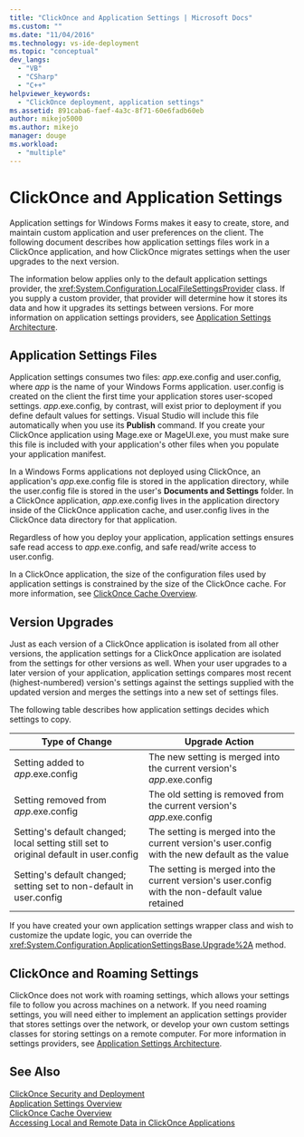 ```yaml
---
title: "ClickOnce and Application Settings | Microsoft Docs"
ms.custom: ""
ms.date: "11/04/2016"
ms.technology: vs-ide-deployment
ms.topic: "conceptual"
dev_langs: 
  - "VB"
  - "CSharp"
  - "C++"
helpviewer_keywords: 
  - "ClickOnce deployment, application settings"
ms.assetid: 891caba6-faef-4a3c-8f71-60e6fadb60eb
author: mikejo5000
ms.author: mikejo
manager: douge
ms.workload: 
  - "multiple"
---
```

# ClickOnce and Application Settings
Application settings for Windows Forms makes it easy to create, store, and maintain custom application and user preferences on the client. The following document describes how application settings files work in a ClickOnce application, and how ClickOnce migrates settings when the user upgrades to the next version.  
  
 The information below applies only to the default application settings provider, the <xref:System.Configuration.LocalFileSettingsProvider> class. If you supply a custom provider, that provider will determine how it stores its data and how it upgrades its settings between versions. For more information on application settings providers, see [Application Settings Architecture](/dotnet/framework/winforms/advanced/application-settings-architecture).  
  
## Application Settings Files  
 Application settings consumes two files: *app*.exe.config and user.config, where *app* is the name of your Windows Forms application. user.config is created on the client the first time your application stores user-scoped settings. *app*.exe.config, by contrast, will exist prior to deployment if you define default values for settings. Visual Studio will include this file automatically when you use its **Publish** command. If you create your ClickOnce application using Mage.exe or MageUI.exe, you must make sure this file is included with your application's other files when you populate your application manifest.  
  
 In a Windows Forms applications not deployed using ClickOnce, an application's *app*.exe.config file is stored in the application directory, while the user.config file is stored in the user's **Documents and Settings** folder. In a ClickOnce application, *app*.exe.config lives in the application directory inside of the ClickOnce application cache, and user.config lives in the ClickOnce data directory for that application.  
  
 Regardless of how you deploy your application, application settings ensures safe read access to *app*.exe.config, and safe read/write access to user.config.  
  
 In a ClickOnce application, the size of the configuration files used by application settings is constrained by the size of the ClickOnce cache. For more information, see [ClickOnce Cache Overview](../deployment/clickonce-cache-overview.md).  
  
## Version Upgrades  
 Just as each version of a ClickOnce application is isolated from all other versions, the application settings for a ClickOnce application are isolated from the settings for other versions as well. When your user upgrades to a later version of your application, application settings compares most recent (highest-numbered) version's settings against the settings supplied with the updated version and merges the settings into a new set of settings files.  
  
 The following table describes how application settings decides which settings to copy.  
  
|Type of Change|Upgrade Action|  
|--------------------|--------------------|  
|Setting added to *app*.exe.config|The new setting is merged into the current version's *app*.exe.config|  
|Setting removed from *app*.exe.config|The old setting is removed from the current version's *app*.exe.config|  
|Setting's default changed; local setting still set to original default in user.config|The setting is merged into the current version's user.config with the new default as the value|  
|Setting's default changed; setting set to non-default in user.config|The setting is merged into the current version's user.config with the non-default value retained|  
  
 If you have created your own application settings wrapper class and wish to customize the update logic, you can override the <xref:System.Configuration.ApplicationSettingsBase.Upgrade%2A> method.  
  
## ClickOnce and Roaming Settings  
 ClickOnce does not work with roaming settings, which allows your settings file to follow you across machines on a network. If you need roaming settings, you will need either to implement an application settings provider that stores settings over the network, or develop your own custom settings classes for storing settings on a remote computer. For more information in settings providers, see [Application Settings Architecture](/dotnet/framework/winforms/advanced/application-settings-architecture).  
  
## See Also  
 [ClickOnce Security and Deployment](../deployment/clickonce-security-and-deployment.md)   
 [Application Settings Overview](/dotnet/framework/winforms/advanced/application-settings-overview)   
 [ClickOnce Cache Overview](../deployment/clickonce-cache-overview.md)   
 [Accessing Local and Remote Data in ClickOnce Applications](../deployment/accessing-local-and-remote-data-in-clickonce-applications.md)